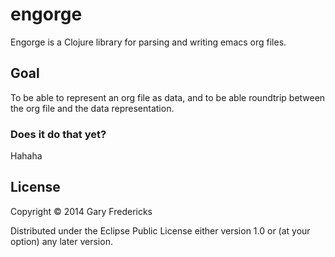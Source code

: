 # engorge

Engorge is a Clojure library for parsing and writing emacs org files.

## Goal

To be able to represent an org file as data, and to be able roundtrip
between the org file and the data representation.

### Does it do that yet?

Hahaha

## License

Copyright © 2014 Gary Fredericks

Distributed under the Eclipse Public License either version 1.0 or (at
your option) any later version.
